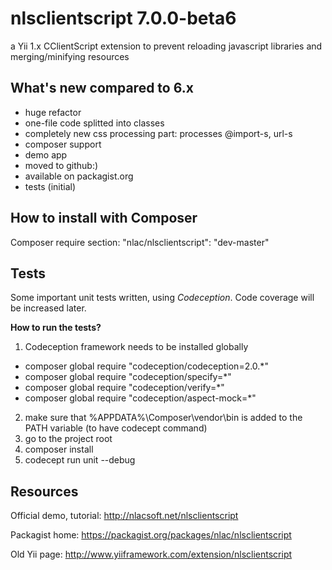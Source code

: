 nlsclientscript 7.0.0-beta6
===========================

a Yii 1.x CClientScript extension to prevent reloading javascript libraries and merging/minifying resources

What's new compared to 6.x
--------------------------
* huge refactor
* one-file code splitted into classes
* completely new css processing part: processes @import-s, url-s
* composer support
* demo app
* moved to github:)
* available on packagist.org
* tests (initial)

How to install with Composer
--------------------------
Composer require section: "nlac/nlsclientscript": "dev-master"

Tests
-----
Some important unit tests written, using *Codeception*. Code coverage will be increased later. 

**How to run the tests?**

1. Codeception framework needs to be installed globally
 * composer global require "codeception/codeception=2.0.*"
 * composer global require "codeception/specify=*"
 * composer global require "codeception/verify=*"
 * composer global require "codeception/aspect-mock=*"
2. make sure that %APPDATA%\Composer\vendor\bin is added to the PATH variable (to have codecept command)
3. go to the project root
4. composer install
5. codecept run unit --debug

Resources
---------

Official demo, tutorial: http://nlacsoft.net/nlsclientscript

Packagist home: https://packagist.org/packages/nlac/nlsclientscript

Old Yii page: http://www.yiiframework.com/extension/nlsclientscript